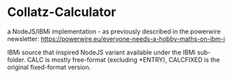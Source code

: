 # Collatz-Calculator
a NodeJS/IBMi implementation - as previously described in the powerwire newsletter:
https://powerwire.eu/everyone-needs-a-hobby-maths-on-ibm-i

IBMi source that inspired NodeJS variant available under the IBMi sub-folder. CALC is mostly free-format (excluding *ENTRY), CALCFIXED is the original fixed-format version.